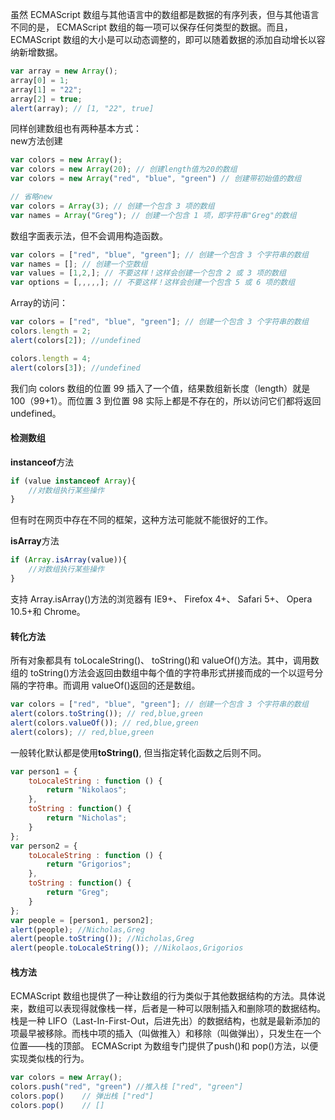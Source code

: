 虽然 ECMAScript 数组与其他语言中的数组都是数据的有序列表，但与其他语言不同的是， ECMAScript 数组的每一项可以保存任何类型的数据。而且， ECMAScript 数组的大小是可以动态调整的，即可以随着数据的添加自动增长以容纳新增数据。

```js
var array = new Array();
array[0] = 1;
array[1] = "22";
array[2] = true;
alert(array); // [1, "22", true]
```

同样创建数组也有两种基本方式：  
new方法创建

```js
var colors = new Array();
var colors = new Array(20); // 创建length值为20的数组
var colors = new Array("red", "blue", "green") // 创建带初始值的数组 

// 省略new
var colors = Array(3); // 创建一个包含 3 项的数组
var names = Array("Greg"); // 创建一个包含 1 项，即字符串"Greg"的数组
```

数组字面表示法，但不会调用构造函数。

```js
var colors = ["red", "blue", "green"]; // 创建一个包含 3 个字符串的数组
var names = []; // 创建一个空数组
var values = [1,2,]; // 不要这样！这样会创建一个包含 2 或 3 项的数组
var options = [,,,,,]; // 不要这样！这样会创建一个包含 5 或 6 项的数组
```

Array的访问：

```js
var colors = ["red", "blue", "green"]; // 创建一个包含 3 个字符串的数组
colors.length = 2;
alert(colors[2]); //undefined

colors.length = 4;
alert(colors[3]); //undefined
```

我们向 colors 数组的位置 99 插入了一个值，结果数组新长度（length）就是 100（99+1）。而位置 3 到位置 98 实际上都是不存在的，所以访问它们都将返回 undefined。

#### 检测数组

**instanceof**方法

```js
if (value instanceof Array){
    //对数组执行某些操作
}
```

但有时在网页中存在不同的框架，这种方法可能就不能很好的工作。

**isArray**方法

```js
if (Array.isArray(value)){
    //对数组执行某些操作
}
```

支持 Array.isArray\(\)方法的浏览器有 IE9+、 Firefox 4+、 Safari 5+、 Opera 10.5+和 Chrome。

#### 转化方法

所有对象都具有 toLocaleString\(\)、 toString\(\)和 valueOf\(\)方法。其中，调用数组的 toString\(\)方法会返回由数组中每个值的字符串形式拼接而成的一个以逗号分隔的字符串。而调用 valueOf\(\)返回的还是数组。

```js
var colors = ["red", "blue", "green"]; // 创建一个包含 3 个字符串的数组
alert(colors.toString()); // red,blue,green
alert(colors.valueOf()); // red,blue,green
alert(colors); // red,blue,green
```

一般转化默认都是使用**toString\(\)**, 但当指定转化函数之后则不同。

```js
var person1 = {
    toLocaleString : function () {
        return "Nikolaos";
    },
    toString : function() {
        return "Nicholas";
    }
};
var person2 = {
    toLocaleString : function () {
        return "Grigorios";
    },
    toString : function() {
        return "Greg";
    }
};
var people = [person1, person2];
alert(people); //Nicholas,Greg
alert(people.toString()); //Nicholas,Greg
alert(people.toLocaleString()); //Nikolaos,Grigorios
```
#### 栈方法

ECMAScript 数组也提供了一种让数组的行为类似于其他数据结构的方法。具体说来，数组可以表现得就像栈一样，后者是一种可以限制插入和删除项的数据结构。栈是一种 LIFO（Last-In-First-Out，后进先出）的数据结构，也就是最新添加的项最早被移除。而栈中项的插入（叫做推入）和移除（叫做弹出），只发生在一个位置——栈的顶部。 ECMAScript 为数组专门提供了push()和 pop()方法，以便实现类似栈的行为。
```js
var colors = new Array();
colors.push("red", "green") //推入栈 ["red", "green"]
colors.pop()    // 弹出栈 ["red"]
colors.pop()    // []
```

